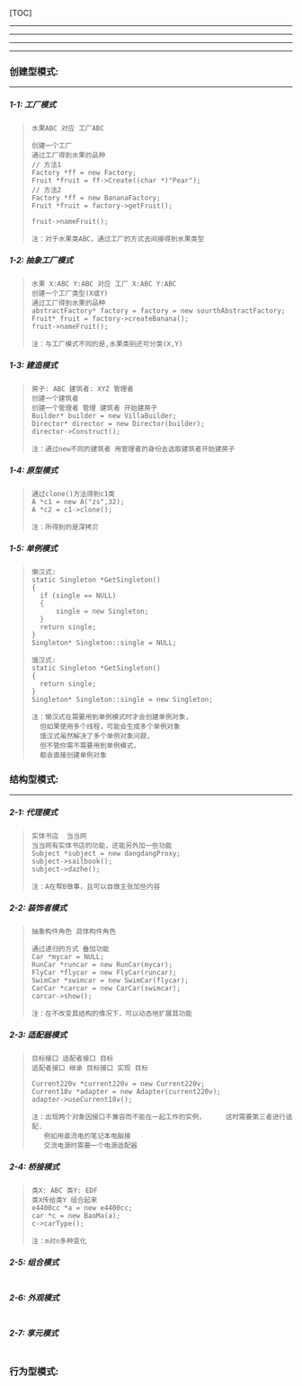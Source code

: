 [TOC]

----

---

***

---



###  创建型模式:

---

##### 1-1:  工厂模式

>```
> 水果ABC 对应 工厂ABC
> 
> 创建一个工厂
> 通过工厂得到水果的品种
> // 方法1
> Factory *ff = new Factory;
> Fruit *fruit = ff->Create((char *)"Pear");
> // 方法2
> Factory *ff = new BananaFactory;
> Fruit *fruit = factory->getFruit();
> 
> fruit->nameFruit();
> 
> 注：对于水果类ABC，通过工厂的方式去间接得到水果类型
>```

##### 1-2:  抽象工厂模式

>```
>水果 X:ABC Y:ABC 对应 工厂 X:ABC Y:ABC
>创建一个工厂类型(X或Y)
>通过工厂得到水果的品种
>abstractFactory* factory = factory	= new sourthAbstractFactory; 
>Fruit* fruit = factory->createBanana();
>fruit->nameFruit();
>
>注：与工厂模式不同的是,水果类别还可分类(X,Y)
>```

##### 1-3:  建造模式

>```
>房子: ABC 建筑者: XYZ 管理者
>创建一个建筑者
>创建一个管理者 管理 建筑者 开始建房子
>Builder* builder = new VillaBuilder;
>Director* director = new Director(builder);
>director->Construct();
>
>注：通过new不同的建筑者 用管理者的身份去选取建筑者开始建房子
>```

##### 1-4:  原型模式

>```
>通过clone()方法得到c1类
>A *c1 = new A("zs",32);
>A *c2 = c1->clone();
>
>注：所得到的是深拷贝
>```

##### 1-5:  单例模式

>```
>懒汉式:
>static Singleton *GetSingleton()
>{
>	if (single == NULL)
>	{
>		single = new Singleton;
>	}
>	return single;
>}
>Singleton* Singleton::single = NULL;
>
>饿汉式:
>static Singleton *GetSingleton()
>{
>	return single;
>}
>Singleton* Singleton::single = new Singleton;
>
>注：懒汉式在需要用到单例模式时才会创建单例对象，
>   但如果使用多个线程，可能会生成多个单例对象
>   饿汉式虽然解决了多个单例对象问题，
>   但不管你需不需要用到单例模式，
>   都会直接创建单例对象
>```



### 结构型模式:

---

##### 2-1:  代理模式

> ```
> 实体书店  当当网
> 当当网有实体书店的功能，还能另外加一些功能
> Subject *subject = new dangdangProxy;
> subject->sailbook();
> subject->dazhe();
> 
> 注：A在帮B做事，且可以自做主张加些内容
> ```

##### 2-2:  装饰者模式

>```
>抽象构件角色 具体构件角色
>
>通过递归的方式 叠加功能
>Car *mycar = NULL; 
>RunCar *runcar = new RunCar(mycar);
>FlyCar *flycar = new FlyCar(runcar);
>SwimCar *swimcar = new SwimCar(flycar);
>CarCar *carcar = new CarCar(swimcar);
>carcar->show();
>
>注：在不改变其结构的情况下，可以动态地扩展其功能
>```

##### 2-3:  适配器模式

> ```
> 目标接口 适配者接口 目标
> 适配者接口 继承 目标接口 实现 目标
> 
> Current220v *current220v = new Current220v;
> Current18v *adapter = new Adapter(current220v);
> adapter->useCurrent18v();
> 
> 注：出现两个对象因接口不兼容而不能在一起工作的实例，	 这时需要第三者进行适配.
>    例如用直流电的笔记本电脑接
>    交流电源时需要一个电源适配器
> ```

##### 2-4:  桥接模式

> ```
> 类X: ABC 类Y: EDF
> 类X传给类Y 组合起来
> e4400cc *a = new e4400cc; 
> car *c = new BaoMa(a);
> c->carType();
> 
> 注：m对n多种变化
> ```

##### 2-5:  组合模式

> ```
> 
> ```

##### 2-6:  外观模式

> ```
> 
> ```

##### 2-7:  享元模式

> ```
> 
> ```
>
> 

### 行为型模式:





